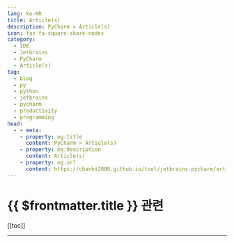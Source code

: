 ```yaml
---
lang: ko-KR
title: Article(s)
description: PyCharm > Article(s)
icon: fas fa-square-share-nodes
category:
  - IDE
  - Jetbrains
  - PyCharm
  - Article(s)
tag:
  - blog
  - py
  - python
  - jetbrains
  - pycharm
  - productivity
  - programming
head:
  - - meta:
    - property: og:title
      content: PyCharm > Article(s)
    - property: og:description
      content: Article(s)
    - property: og:url
      content: https://chanhi2000.github.io/tool/jetbrains-pycharm/articles/
---
```


# {{ $frontmatter.title }} 관련

[[toc]]

---

<TagLinks />
